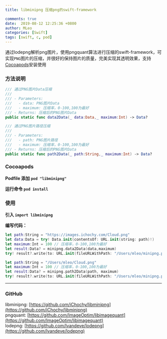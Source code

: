 ```yaml
---
title: libminipng 压缩png的swift-framework

comments: true
date:  2019-08-12 12:25:36 +0800
author: MLeo
categories: [Swift] 
tags: [swift, c, pod]
---
```


通过lodepng解析png图片，使用pngquant算法进行压缩的swift-framework，可实现`PNG`图片的压缩，并很好的保持图片的质量，完美实现其透明效果，支持[Cocoapods](https://cocoapods.org)安装使用


### 方法说明

```swift
/// 通过PNG图片Data压缩
///
/// - Parameters:
///   - data: PNG图片Data
///   - maximum: 压缩率，0-100,100为最好
/// - Returns: 压缩后的PNG图片Data
public static func data2Data(_ data:Data,_ maximum:Int) -> Data?
```

```swift
/// 通过PNG图片路径压缩
///
/// - Parameters:
///   - path: PNG图片路径
///   - maximum: 压缩率，0-100,100为最好
/// - Returns: 压缩后的PNG图片Data
public static func path2Data(_ path:String,_ maximum:Int) -> Data?
```


### Cocoapods

**Podfile 添加 `pod "libminipng"`**

**运行命令  `pod install`**


### 使用

 **引入 `import libminipng`**

**编写代码：**

```swift
let path:String = "https://images.ichochy.com/Cloud.png"
let data:Data = try! Data.init(contentsOf: URL.init(string: path)!)
let maximum:Int = 100 // 压缩率，0-100,100为最好
let result:Data? = minipng.data2Data(data,maximum)
try! result?.write(to: URL.init(fileURLWithPath: "/Users/mleo/minipng.png"))
```

```swift
let path:String = "/Users/mleo/Cloud.png"
let maximum:Int = 100 // 压缩率，0-100,100为最好
let result:Data? = minipng.path2Data(path, maximum)
try! result?.write(to: URL.init(fileURLWithPath: "/Users/mleo/minipng.png"))
```

---
### GitHub  
libminipng: [https://github.com/iChochy/libminipng](https://github.com/iChochy/libminipng)  
pngquant: [https://github.com/ImageOptim/libimagequant](https://github.com/ImageOptim/libimagequant)  
lodepng: [https://github.com/lvandeve/lodepng](https://github.com/lvandeve/lodepng)